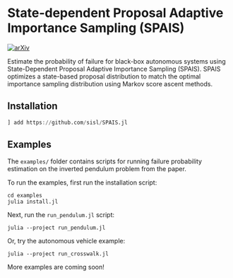 # State-dependent Proposal Adaptive Importance Sampling (SPAIS)

[![arXiv](https://img.shields.io/badge/arXiv-2412.02154-b31b1b.svg)](https://arxiv.org/abs/2412.02154)

 Estimate the probability of failure for black-box autonomous systems using State-Dependent Proposal Adaptive Importance Sampling (SPAIS). SPAIS optimizes a state-based proposal distribution to match the optimal importance sampling distribution using Markov score ascent methods.

 ## Installation
```julia
] add https://github.com/sisl/SPAIS.jl
```

## Examples
The `examples/` folder contains scripts for running failure probability estimation on the inverted pendulum problem from the paper.

To run the examples, first run the installation script:

```
cd examples
julia install.jl
```

Next, run the `run_pendulum.jl` script:

```
julia --project run_pendulum.jl
```

Or, try the autonomous vehicle example:

```
julia --project run_crosswalk.jl
```

More examples are coming soon!
